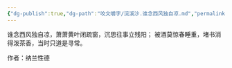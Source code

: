 ```yaml
---
{"dg-publish":true,"dg-path":"咬文嚼字/浣溪沙.谁念西风独自凉.md","permalink":"/咬文嚼字/浣溪沙.谁念西风独自凉/","dgEnableSearch":"true","created":"2023-12-02T16:46:39.199+08:00","updated":"2023-12-02T16:47:44.182+08:00"}
---
```



谁念西风独自凉，萧萧黄叶闭疏窗，沉思往事立残阳；
被酒莫惊春睡重，堵书消得泼茶香，当时只道是寻常。

作者：纳兰性德